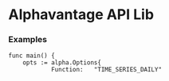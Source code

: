 # Alphavantage API Lib

### Examples

```
func main() {
	opts := alpha.Options{
			Function:   "TIME_SERIES_DAILY"